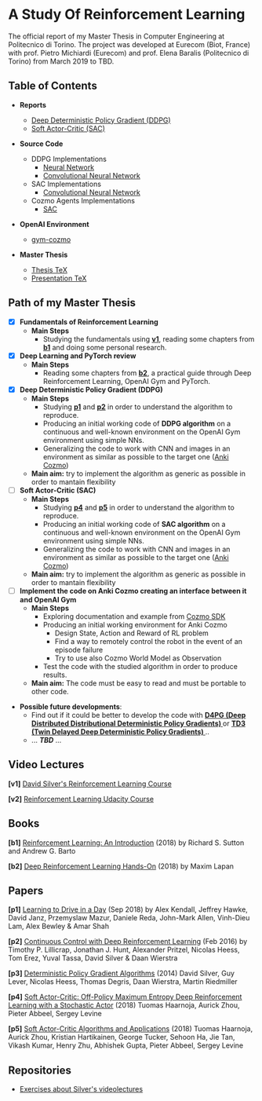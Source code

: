 # A Study Of Reinforcement Learning
The official report of my Master Thesis in Computer Engineering at Politecnico di Torino.
The project was developed at Eurecom (Biot, France) with prof. Pietro Michiardi (Eurecom) and prof. Elena Baralis (Politecnico di Torino) from March 2019 to TBD.
## Table of Contents
- **Reports**
    - [Deep Deterministic Policy Gradient (DDPG)](report_DDPG)
    - [Soft Actor-Critic (SAC)](report_SAC)
    
- **Source Code**
    - DDPG Implementations
        - [Neural Network](source_code/NN_DDPG_implementation)
        - [Convolutional Neural Network](source_code/CNN_DDPG_implementation)
    - SAC Implementations
        - [Convolutional Neural Network](source_code/SAC_implementation)
    - Cozmo Agents Implementations
        - [SAC](source_code/sac_cozmo)

- **OpenAI Environment**
    - [gym-cozmo](gym-cozmo)
    
- **Master Thesis**
    - [Thesis TeX](master_thesis)
    - [Presentation TeX](presentation)
    
## Path of my Master Thesis
- [x] **Fundamentals of Reinforcement Learning**
    - **Main Steps**
        - Studying the fundamentals using **[v1](#video-lectures)**, reading some chapters from **[b1](#books)** and doing some personal research.
- [x] **Deep Learning and PyTorch review**
    - **Main Steps**
        - Reading some chapters from **[b2](#books)**, a practical guide through Deep Reinforcement Learning, OpenAI Gym and PyTorch.
- [x] **Deep Deterministic Policy Gradient (DDPG)**
    - **Main Steps**
        - Studying **[p1](#papers)** and **[p2](#papers)** in order to understand the algorithm to reproduce.
        - Producing an initial working code of **DDPG algorithm** on a continuous and well-known environment on the OpenAI Gym environment using simple NNs.
        - Generalizing the code to work with CNN and images in an environment as similar as possible to the target one ([Anki Cozmo](https://www.anki.com/en-us/cozmo))
    - **Main aim:** try to implement the algorithm as generic as possible in order to mantain flexibility
- [ ] **Soft Actor-Critic (SAC)**
    - **Main Steps**
        - Studying **[p4](#papers)** and **[p5](#papers)** in order to understand the algorithm to reproduce.
        - Producing an initial working code of **SAC algorithm** on a continuous and well-known environment on the OpenAI Gym environment using simple NNs.
        - Generalizing the code to work with CNN and images in an environment as similar as possible to the target one ([Anki Cozmo](https://www.anki.com/en-us/cozmo))
    - **Main aim:** try to implement the algorithm as generic as possible in order to mantain flexibility
- [ ] **Implement the code on Anki Cozmo creating an interface between it and OpenAI Gym**
    - **Main Steps**
        - Exploring documentation and example from [Cozmo SDK](https://github.com/anki/cozmo-python-sdk)
        - Producing an initial working environment for Anki Cozmo
            - Design State, Action and Reward of RL problem
            - Find a way to remotely control the robot in the event of an episode failure
            - Try to use also Cozmo World Model as Observation 
        - Test the code with the studied algorithm in order to produce results.
    - **Main aim:** The code must be easy to read and must be portable to other code.
     
- **Possible future developments**:
    - Find out if it could be better to develop the code with **[D4PG (Deep Distributed Distributional Deterministic Policy Gradients) ](https://arxiv.org/pdf/1804.08617.pdf)** or **[TD3 (Twin Delayed Deep Deterministic Policy Gradients) ](https://arxiv.org/pdf/1802.09477)**..
    - ... ***TBD*** ...
 
  
## Video Lectures
**[v1]** [David Silver's Reinforcement Learning Course](http://www0.cs.ucl.ac.uk/staff/d.silver/web/Teaching.html)

**[v2]** [Reinforcement Learning Udacity Course](https://classroom.udacity.com/courses/ud600)

## Books
**[b1]** [Reinforcement Learning: An Introduction](http://incompleteideas.net/book/RLbook2018.pdf) (2018) by Richard S. Sutton and Andrew G. Barto

**[b2]** [Deep Reinforcement Learning Hands-On](https://www.packtpub.com/big-data-and-business-intelligence/deep-reinforcement-learning-hands) (2018) by Maxim Lapan

## Papers
**[p1]** [Learning to Drive in a Day](https://arxiv.org/pdf/1807.00412.pdf) (Sep 2018) by Alex Kendall, Jeffrey Hawke, David Janz, Przemyslaw Mazur, Daniele Reda, John-Mark Allen, Vinh-Dieu Lam, Alex Bewley & Amar Shah

**[p2]** [Continuous Control with Deep Reinforcement Learning](https://arxiv.org/pdf/1509.02971.pdf) (Feb 2016) by Timothy P. Lillicrap, Jonathan J. Hunt, Alexander Pritzel, Nicolas Heess, Tom Erez, Yuval Tassa, David Silver & Daan Wierstra

**[p3]** [Deterministic Policy Gradient Algorithms](http://proceedings.mlr.press/v32/silver14.pdf) (2014) David Silver, Guy Lever, Nicolas Heess, Thomas Degris, Daan Wierstra, Martin Riedmiller

**[p4]** [Soft Actor-Critic: Off-Policy Maximum Entropy Deep Reinforcement Learning with a Stochastic Actor](https://arxiv.org/pdf/1801.01290) (2018) Tuomas Haarnoja, Aurick Zhou, Pieter Abbeel, Sergey Levine

**[p5]** [Soft Actor-Critic Algorithms and Applications](http://proceedings.mlr.press/v32/silver14.pdf) (2018) Tuomas Haarnoja, Aurick Zhou, Kristian Hartikainen, George Tucker, Sehoon Ha, Jie Tan, Vikash Kumar, Henry Zhu, Abhishek Gupta, Pieter Abbeel, Sergey Levine





## Repositories
- [Exercises about Silver's videolectures](https://github.com/dennybritz/reinforcement-learning)
